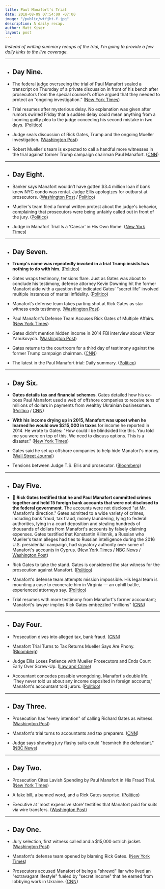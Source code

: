 ```yaml
---
title: Paul Manafort's Trial
date: 2018-08-09 07:54:00 -07:00
image: "/public/wtfjht-f.jpg"
description: A daily recap.
author: Matt Kiser
layout: post
---
```


*Instead of writing summary recaps of the trial, I'm going to provide a few daily links to the live coverage.*

---

* ## Day Nine.

* The federal judge overseeing the trial of Paul Manafort sealed a transcript on Thursday of a private discussion in front of his bench after prosecutors from the special counsel’s office argued that they needed to protect an “ongoing investigation.” ([New York Times](https://www.nytimes.com/2018/08/09/us/politics/special-counsel-manafort-trial.html))

* Trial resumes after mysterious delay. No explanation was given after rumors swirled Friday that a sudden delay could mean anything from a looming guilty plea to the judge conceding his second mistake in two days. ([Politico](https://www.politico.com/story/2018/08/10/manafort-trial-day-9-judge-ts-ellis-772518))

* Judge seals discussion of Rick Gates, Trump and the ongoing Mueller investigation. ([Washington Post](https://www.washingtonpost.com/news/local/wp/2018/08/10/paul-manafort-trial-day-9-live-coverage/))

* Robert Mueller's team is expected to call a handful more witnesses in the trial against former Trump campaign chairman Paul Manafort. ([CNN](https://www.cnn.com/politics/live-news/manafort-trial/index.html))

---

* ## Day Eight.

* Banker says Manafort wouldn’t have gotten $3.4 million loan if bank knew NYC condo was rental. Judge Ellis apologizes for outburst at prosecutors. ([Washington Post](https://www.washingtonpost.com/news/local/wp/2018/08/09/paul-manafort-trial-day-8-live-coverage/) / [Politico](https://www.politico.com/story/2018/08/09/paul-manafort-trial-day-8-judge-ellis-769889))

* Mueller's team filed a formal written protest about the judge's behavior, complaining that prosecutors were being unfairly called out in front of the jury. ([Politico](https://www.politico.com/story/2018/08/08/manafort-trial-mueller-gates-ellis-768715))

* Judge in Manafort Trial Is a ‘Caesar’ in His Own Rome. ([New York Times](https://www.nytimes.com/2018/08/09/us/politics/judge-ellis-manafort-trial.html))

---

* ## Day Seven.

* **Trump's name was repeatedly invoked in a trial Trump insists has nothing to do with him**. ([Politico](https://www.politico.com/story/2018/08/08/trump-manafort-trial-766439))

* Gates wraps testimony, tensions flare. Just as Gates was about to conclude his testimony, defense attorney Kevin Downing hit the former Manafort aide with a question that indicated Gates’ “secret life” involved multiple instances of marital infidelity. ([Politico](https://www.politico.com/story/2018/08/08/manafort-trial-day-7-rick-gates-767370))

* Manafort’s defense team takes parting shot at Rick Gates as star witness ends testimony. ([Washington Post](https://www.washingtonpost.com/world/national-security/manaforts-defense-team-takes-parting-shot-at-rick-gates-as-star-witness-ends-testimony/2018/08/08/16808b70-9b42-11e8-843b-36e177f3081c_story.html))

* Paul Manafort’s Defense Team Accuses Rick Gates of Multiple Affairs. ([New York Times](https://www.nytimes.com/2018/08/08/us/politics/manafort-trial-gates-testimony.html))

* Gates didn’t mention hidden income in 2014 FBI interview about Viktor Yanukovych. ([Washington Post](https://www.washingtonpost.com/news/local/wp/2018/08/08/paul-manafort-trial-day-7-live-coverage/))

* Gates returns to the courtroom for a third day of testimony against the former Trump campaign chairman. ([CNN](https://www.cnn.com/politics/live-news/manafort-trial/index.html))

* The latest in the Paul Manafort trial: Daily summary. ([Politico](https://www.politico.com/interactives/2018/paul-manafort-trial-latest-news/))

---

* ## Day Six.

* **Gates details tax and financial schemes**. Gates detailed how his ex-boss Paul Manafort used a web of offshore companies to receive tens of millions of dollars in payments from wealthy Ukrainian businessmen. ([Politico](https://www.politico.com/story/2018/08/07/paul-manafort-trial-day-6-rick-gates-765886) / [CNN](https://www.cnn.com/politics/live-news/manafort-trial/index.html))

* **With his income drying up in 2015, Manafort was upset when he learned he would owe $215,000 in taxes** for income he reported in 2014. He wrote to Gates: "How could I be blindsided like this. You told me you were on top of this. We need to discuss options. This is a disaster." ([New York Times](https://www.nytimes.com/2018/08/07/us/politics/manafort-trial-gates-testimony.html))

* Gates said he set up offshore companies to help hide Manafort's money. ([Wall Street Journal](https://www.wsj.com/articles/richard-gates-says-he-set-up-offshore-companies-to-hide-manaforts-money-1533668074))

* Tensions between Judge T.S. Ellis and prosecutor. ([Bloomberg](https://www.bloomberg.com/news/articles/2018-08-07/manafort-judge-to-prosecutor-there-s-tears-in-your-eyes))

---

* ## Day Five.

* 🚨 **Rick Gates testified that he and Paul Manafort committed crimes together and held 15 foreign bank accounts that were not disclosed to the federal government**. The accounts were not disclosed "at Mr. Manafort's direction." Gates admitted to a wide variety of crimes, including bank fraud, tax fraud, money laundering, lying to federal authorities, lying in a court deposition and stealing hundreds of thousands of dollars from Manafort's accounts by falsely claiming expenses. Gates testified that Konstantin Kilimnik, a Russian who Mueller's team alleges had ties to Russian intelligence during the 2016 U.S. presidential campaign, had signatory authority over some of Manafort's accounts in Cyprus. ([New York Times](https://www.nytimes.com/2018/08/06/us/politics/rick-gates-manafort-trump-trial.html) / [NBC News](https://www.nbcnews.com/politics/politics-news/rick-gates-testifies-he-committed-crimes-paul-manafort-n898071) / [Washington Post](https://www.washingtonpost.com/news/local/wp/2018/08/06/paul-manafort-trial-day-5-live-updates/))

* Rick Gates to take the stand. Gates is considered the star witness for the prosecution against Manafort. ([Politico](https://www.politico.com/story/2018/08/06/rick-gates-set-to-take-the-stand-in-manafort-trial-764866))

* Manafort's defense team attempts mission impossible. His legal team is mounting a case to exonerate him in Virginia — an uphill battle, experienced attorneys say. ([Politico](https://www.politico.com/story/2018/08/06/manafort-trial-defense-mueller-760452))

* Trial resumes with more testimony from Manafort's former accountant; Manafort's lawyer implies Rick Gates embezzled "millions" ([CNN](https://www.cnn.com/politics/live-news/manafort-trial/index.html))

---

* ## Day Four.

* Prosecution dives into alleged tax, bank fraud. ([CNN](https://www.cnn.com/2018/08/03/politics/paul-manafort-trial-day-four/index.html))

* Manafort Trial Turns to Tax Returns Mueller Says Are Phony. ([Bloomberg](https://www.bloomberg.com/news/articles/2018-08-03/manafort-trial-turns-to-tax-returns-mueller-says-are-phony))

* Judge Ellis Loses Patience with Mueller Prosecutors and Ends Court Early Over Screw-Up. ([Law and Crime](https://lawandcrime.com/awkward/judge-ellis-loses-all-patience-with-prosecutors-and-ends-court-early-over-major-screw-up/))

* Accountant concedes possible wrongdoing, Manafort's double life. 'They never told us about any income deposited in foreign accounts,' Manafort's accountant told jurors. ([Politico](https://www.politico.com/story/2018/08/03/paul-manafort-trial-2018-761300))

---

* ## Day Three.

* Prosecution has "every intention" of calling Richard Gates as witness. ([Washington Post](https://www.washingtonpost.com/news/local/wp/2018/08/02/paul-manafort-trial-day-3-live-updates/))

* Manafort's trial turns to accountants and tax preparers. ([CNN](https://www.cnn.com/2018/08/02/politics/manafort-trial-day-three/index.html))

* Judge says showing jury flashy suits could "besmirch the defendant." ([NBC News](https://www.nbcnews.com/news/crime-courts/paul-manafort-live-blog-trump-s-former-campaign-chair-begins-n896091))

---

* ## Day Two.

* Prosecution Cites Lavish Spending by Paul Manafort in His Fraud Trial. ([New York Times](https://www.nytimes.com/2018/08/01/us/politics/paul-manafort-fraud-trial.html))

* A fake bill, a banned word, and a Rick Gates surprise. ([Politico](https://www.politico.com/story/2018/08/01/paul-manafort-trial-testimony-day-2-756749))

* Executive at 'most expensive store' testifies that Manafort paid for suits via wire transfers. ([Washington Post](https://www.washingtonpost.com/news/local/wp/2018/08/01/paul-manafort-trial-day-two/))

---

* ## Day One.

* Jury selection, first witness called and a $15,000 ostrich jacket. ([Washington Post](https://www.washingtonpost.com/news/local/wp/2018/07/31/paul-manafort-trial-live-coverage/))

* Manafort's defense team opened by blaming Rick Gates. ([New York Times](https://www.nytimes.com/2018/07/31/us/politics/paul-manafort-trial.html))

* Prosecutors accused Manafort of being a "shrewd" liar who lived an "extravagant lifestyle" fueled by "secret income" that he earned from lobbying work in Ukraine. ([CNN](https://www.cnn.com/interactive/2018/politics/paul-manafort-trial-tracker/#/virginia/all))